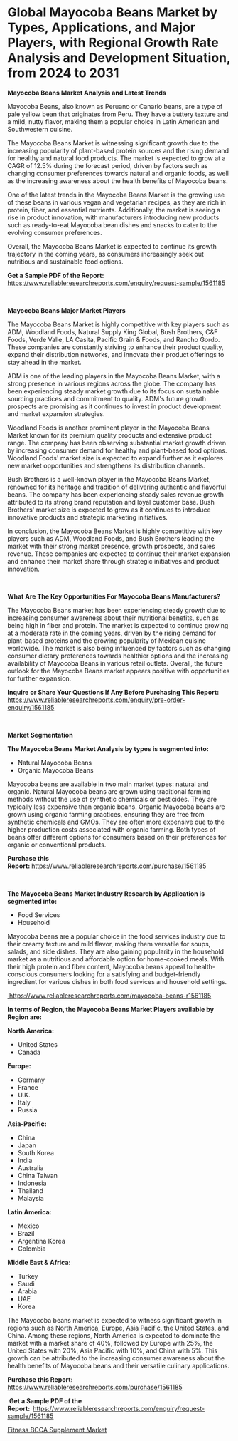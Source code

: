 <p><h1>Global Mayocoba Beans Market by Types, Applications, and Major Players, with Regional Growth Rate Analysis and Development Situation, from 2024 to 2031</h1></p><p><strong>Mayocoba Beans Market Analysis and Latest Trends</strong></p>
<p><p>Mayocoba Beans, also known as Peruano or Canario beans, are a type of pale yellow bean that originates from Peru. They have a buttery texture and a mild, nutty flavor, making them a popular choice in Latin American and Southwestern cuisine.</p><p>The Mayocoba Beans Market is witnessing significant growth due to the increasing popularity of plant-based protein sources and the rising demand for healthy and natural food products. The market is expected to grow at a CAGR of 12.5% during the forecast period, driven by factors such as changing consumer preferences towards natural and organic foods, as well as the increasing awareness about the health benefits of Mayocoba beans.</p><p>One of the latest trends in the Mayocoba Beans Market is the growing use of these beans in various vegan and vegetarian recipes, as they are rich in protein, fiber, and essential nutrients. Additionally, the market is seeing a rise in product innovation, with manufacturers introducing new products such as ready-to-eat Mayocoba bean dishes and snacks to cater to the evolving consumer preferences.</p><p>Overall, the Mayocoba Beans Market is expected to continue its growth trajectory in the coming years, as consumers increasingly seek out nutritious and sustainable food options.</p></p>
<p><strong>Get a Sample PDF of the Report:&nbsp;</strong> <a href="https://www.reliableresearchreports.com/enquiry/request-sample/1561185">https://www.reliableresearchreports.com/enquiry/request-sample/1561185</a></p>
<p>&nbsp;</p>
<p><strong>Mayocoba Beans Major Market Players</strong></p>
<p><p>The Mayocoba Beans Market is highly competitive with key players such as ADM, Woodland Foods, Natural Supply King Global, Bush Brothers, C&F Foods, Verde Valle, LA Casita, Pacific Grain & Foods, and Rancho Gordo. These companies are constantly striving to enhance their product quality, expand their distribution networks, and innovate their product offerings to stay ahead in the market.</p><p>ADM is one of the leading players in the Mayocoba Beans Market, with a strong presence in various regions across the globe. The company has been experiencing steady market growth due to its focus on sustainable sourcing practices and commitment to quality. ADM's future growth prospects are promising as it continues to invest in product development and market expansion strategies.</p><p>Woodland Foods is another prominent player in the Mayocoba Beans Market known for its premium quality products and extensive product range. The company has been observing substantial market growth driven by increasing consumer demand for healthy and plant-based food options. Woodland Foods' market size is expected to expand further as it explores new market opportunities and strengthens its distribution channels.</p><p>Bush Brothers is a well-known player in the Mayocoba Beans Market, renowned for its heritage and tradition of delivering authentic and flavorful beans. The company has been experiencing steady sales revenue growth attributed to its strong brand reputation and loyal customer base. Bush Brothers' market size is expected to grow as it continues to introduce innovative products and strategic marketing initiatives.</p><p>In conclusion, the Mayocoba Beans Market is highly competitive with key players such as ADM, Woodland Foods, and Bush Brothers leading the market with their strong market presence, growth prospects, and sales revenue. These companies are expected to continue their market expansion and enhance their market share through strategic initiatives and product innovation.</p></p>
<p>&nbsp;</p>
<p><strong>What Are The Key Opportunities For Mayocoba Beans Manufacturers?</strong></p>
<p><p>The Mayocoba Beans market has been experiencing steady growth due to increasing consumer awareness about their nutritional benefits, such as being high in fiber and protein. The market is expected to continue growing at a moderate rate in the coming years, driven by the rising demand for plant-based proteins and the growing popularity of Mexican cuisine worldwide. The market is also being influenced by factors such as changing consumer dietary preferences towards healthier options and the increasing availability of Mayocoba Beans in various retail outlets. Overall, the future outlook for the Mayocoba Beans market appears positive with opportunities for further expansion.</p></p>
<p><strong>Inquire or Share Your Questions If Any Before Purchasing This Report:</strong> <a href="https://www.reliableresearchreports.com/enquiry/pre-order-enquiry/1561185">https://www.reliableresearchreports.com/enquiry/pre-order-enquiry/1561185</a></p>
<p>&nbsp;</p>
<p><strong>Market Segmentation</strong></p>
<p><strong>The Mayocoba Beans Market Analysis by types is segmented into:</strong></p>
<p><ul><li>Natural Mayocoba Beans</li><li>Organic Mayocoba Beans</li></ul></p>
<p><p>Mayocoba beans are available in two main market types: natural and organic. Natural Mayocoba beans are grown using traditional farming methods without the use of synthetic chemicals or pesticides. They are typically less expensive than organic beans. Organic Mayocoba beans are grown using organic farming practices, ensuring they are free from synthetic chemicals and GMOs. They are often more expensive due to the higher production costs associated with organic farming. Both types of beans offer different options for consumers based on their preferences for organic or conventional products.</p></p>
<p><strong>Purchase this Report:&nbsp;</strong><a href="https://www.reliableresearchreports.com/purchase/1561185">https://www.reliableresearchreports.com/purchase/1561185</a></p>
<p>&nbsp;</p>
<p><strong>The Mayocoba Beans Market Industry Research by Application is segmented into:</strong></p>
<p><ul><li>Food Services</li><li>Household</li></ul></p>
<p><p>Mayocoba beans are a popular choice in the food services industry due to their creamy texture and mild flavor, making them versatile for soups, salads, and side dishes. They are also gaining popularity in the household market as a nutritious and affordable option for home-cooked meals. With their high protein and fiber content, Mayocoba beans appeal to health-conscious consumers looking for a satisfying and budget-friendly ingredient for various dishes in both food services and household settings.</p></p>
<p><a href="https://www.reliableresearchreports.com/mayocoba-beans-r1561185">&nbsp;https://www.reliableresearchreports.com/mayocoba-beans-r1561185</a></p>
<p><strong>In terms of Region, the Mayocoba Beans Market Players available by Region are:</strong></p>
<p>
    <p> <strong> North America: </strong>
        <ul>
            <li>United States</li>
            <li>Canada</li>
        </ul>
        </p> 
    <p> <strong> Europe: </strong>
        <ul>
            <li>Germany</li>
            <li>France</li>
            <li>U.K.</li>
            <li>Italy</li>
            <li>Russia</li>
        </ul>
        </p> 
    <p> <strong> Asia-Pacific: </strong>
        <ul>
            <li>China</li>
            <li>Japan</li>
            <li>South Korea</li>
            <li>India</li>
            <li>Australia</li>
            <li>China Taiwan</li>
            <li>Indonesia</li>
            <li>Thailand</li>
            <li>Malaysia</li>
        </ul>
        </p> 
    <p> <strong> Latin America: </strong>
        <ul>
            <li>Mexico</li>
            <li>Brazil</li>
            <li>Argentina Korea</li>
            <li>Colombia</li>
        </ul>
        </p> 
    <p> <strong> Middle East & Africa: </strong>
        <ul>
            <li>Turkey</li>
            <li>Saudi</li>
            <li>Arabia</li>
            <li>UAE</li>
            <li>Korea</li>
        </ul>
    </p>
    </p>
<p><p>The Mayocoba beans market is expected to witness significant growth in regions such as North America, Europe, Asia Pacific, the United States, and China. Among these regions, North America is expected to dominate the market with a market share of 40%, followed by Europe with 25%, the United States with 20%, Asia Pacific with 10%, and China with 5%. This growth can be attributed to the increasing consumer awareness about the health benefits of Mayocoba beans and their versatile culinary applications.</p></p>
<p><strong>Purchase this Report: </strong><a href="https://www.reliableresearchreports.com/purchase/1561185">https://www.reliableresearchreports.com/purchase/1561185</a></p>
<p>&nbsp;<strong>Get a Sample PDF of the Report:&nbsp;&nbsp;</strong><a href="https://www.reliableresearchreports.com/enquiry/request-sample/1561185">https://www.reliableresearchreports.com/enquiry/request-sample/1561185</a></p>
<p><strong></strong></p>
<p><p><a href="https://github.com/nicolacornish8787/Market-Research-Report-List-1/blob/main/fitness-bcca-supplement-market.md">Fitness BCCA Supplement Market</a></p></p>